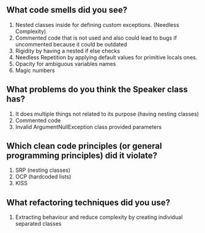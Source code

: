 ﻿## What code smells did you see?

1. Nested classes inside for defining custom exceptions. (Needless Complexity)
2. Commented code that is not used and also could lead to bugs if uncommented because it could be outdated
3. Rigidity by having a nested if else checks
4. Needless Repetition by applying default values for primitive locals ones.
5. Opacity for ambiguous variables names
6. Magic numbers

## What problems do you think the Speaker class has?

1. It does multiple things not related to its purpose (having nesting classes)
2. Commented code
3. Invalid ArgumentNullException class provided parameters

## Which clean code principles (or general programming principles) did it violate?

1. SRP (nesting classes)
2. OCP (hardcoded lists)
3. KISS

## What refactoring techniques did you use?

1. Extracting behaviour and reduce complexity by creating individual separated classes